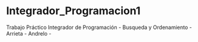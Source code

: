 # Integrador_Programacion1
Trabajo Práctico Integrador de Programación - Busqueda y Ordenamiento - Arrieta - Andrelo -
